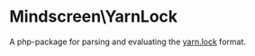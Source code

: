 # Mindscreen\YarnLock

A php-package for parsing and evaluating the [yarn.lock](https://yarnpkg.com/lang/en/docs/yarn-lock/) format.
